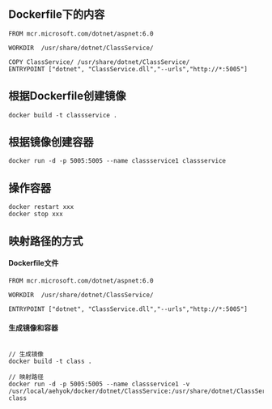 ## Dockerfile下的内容
```
FROM mcr.microsoft.com/dotnet/aspnet:6.0

WORKDIR  /usr/share/dotnet/ClassService/

COPY ClassService/ /usr/share/dotnet/ClassService/
ENTRYPOINT ["dotnet", "ClassService.dll","--urls","http://*:5005"]
```

## 根据Dockerfile创建镜像
```
docker build -t classservice .
```

## 根据镜像创建容器
```
docker run -d -p 5005:5005 --name classservice1 classservice
```

## 操作容器
```
docker restart xxx
docker stop xxx
```

## 映射路径的方式

#### Dockerfile文件
```
FROM mcr.microsoft.com/dotnet/aspnet:6.0

WORKDIR  /usr/share/dotnet/ClassService/

ENTRYPOINT ["dotnet", "ClassService.dll","--urls","http://*:5005"]
```

#### 生成镜像和容器
```

// 生成镜像
docker build -t class .

// 映射路径
docker run -d -p 5005:5005 --name classservice1 -v /usr/local/aehyok/docker/dotnet/ClassService:/usr/share/dotnet/ClassService class
```

